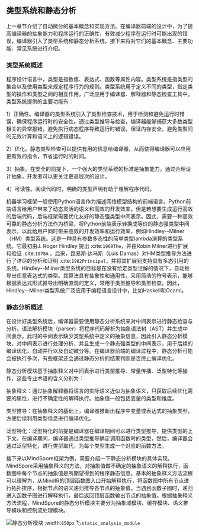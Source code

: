 类型系统和静态分析
------------------

上一章节介绍了自动微分的基本概念和实现方法。在编译器前端的设计中，为了提高编译器的抽象能力和程序运行的正确性，有效减少程序在运行时可能出现的错误，编译器引入了类型系统和静态分析系统，接下来将对它们的基本概念、主要功能、常见系统进行介绍。

### 类型系统概述

程序设计语言中，类型是指数值、表达式、函数等属性内容。类型系统是指类型的集合以及使用类型来规定程序行为的规则。类型系统用于定义不同的类型，指定类型的操作和类型之间的相互作用，广泛应用于编译器、解释器和静态检查工具中。类型系统提供的主要功能有：

1）正确性。编译器的类型系统引入了类型检查技术，用于检测和避免运行时错误，确保程序运行时的安全性。通过类型推导与检查，编译器能够捕获大多数类型相关的异常报错，避免执行病态程序导致运行时错误，保证内存安全，避免类型间的无效计算和语义上的逻辑错误。

2）优化。静态类型检查可以提供有用的信息给编译器，从而使得编译器可以应用更有效的指令，节省运行时的时间。

3）抽象。在安全的前提下，一个强大的类型系统的标准是抽象能力。通过合理设计抽象，开发者可以更关注更高层次的设计。

4）可读性。阅读代码时，明确的类型声明有助于理解程序代码。

机器学习框架一般使用Python语言作为描述网络模型结构的前端语言。Python前端语言给用户带来了动态灵活的语义和高效的开发效率，但是若想要生成运行高效的后端代码，后端框架需要优化友好的静态强类型中间表示。因此，需要一种高效可靠的静态分析方法作为桥梁，将Python前端表示转换成等价的静态强类型中间表示，以此给用户同时带来高效的开发效率和运行效率，例如Hindley--Milner（HM）类型系统。这是一种具有参数多态性的简单类型lambda演算的类型系统。它最初由J. Roger Hindley 提出 :cite:`1969The`，并由Robin Milner进行扩展和验证 :cite:`1978A` 。后来，路易斯·达马斯（Luis Damas）对HM类型推导方法进行了详尽的分析和证明 :cite:`1982Principal`，并将其扩展到支持具有多态引用的系统。Hindley--Milner类型系统的目标是在没有给定类型注解的情况下，自动推导出任意表达式的类型。其算法具有抽象性和通用性，采用简洁的符号表示，能够根据表达式形式推导出明确直观的定义，常用于类型推导和类型检查。因此，Hindley--Milner类型系统广泛应用于编程语言设计中，比如Haskell和Ocaml。

### 静态分析概述

在设计好类型系统后，编译器需要使用静态分析系统来对中间表示进行静态检查与分析。语法解析模块（parser）将程序代码解析为抽象语法树（AST）并生成中间表示。此时的中间表示缺少类型系统中定义的抽象信息，因此引入静态分析模块，对中间表示进行处理分析，并且生成一个静态强类型的中间表示，用于后续的编译优化、自动并行以及自动微分等。在编译器前端的编译过程中，静态分析可能会被执行多次，有些框架还会通过静态分析的结果判断是否终止编译优化。

静态分析模块基于抽象释义对中间表示进行类型推导、常量传播、泛型特化等操作，这些专业术语的含义分别为：

抽象释义：通过抽象解释器将语言的实际语义近似为抽象语义，只获取后续优化需要的属性，进行不确定性的解释执行。抽象值一般包括变量的类型和维度。

类型推导：在抽象释义的基础上，编译器推断出程序中变量或表达式的抽象类型，方便后续利用类型信息进行编译优化。

泛型特化：泛型特化的前提是编译器在编译期间可以进行类型推导，提供类型的上下文。在编译期间，编译器通过类型推导确定调用函数时的类型，然后，编译器会通过泛型特化，进行类型取代，为每个类型生成一个对应的函数方法。

接下来以MindSpore框架为例，简要介绍一下静态分析模块的具体实现。MindSpore采用抽象释义的方法，对抽象值做不确定的抽象语义的解释执行，函数图中每个节点的抽象值是所期望得到的程序静态信息。基本的抽象释义方法流程可以理解为，从MindIR的顶层函数图入口开始解释执行，将函数图中所有节点进行拓扑排序，根据节点的语义递归推导各节点的抽象值。当遇到函数子图时，递归进入函数子图进行解释执行，最后返回顶层函数输出节点的抽象值。根据抽象释义方法流程，MindSpore的静态分析模块主要分为抽象域模块、缓存模块、语义推导模块和控制流处理模块。

![静态分析模块](../img/ch04/静态分析-静态分析模块.png)
:width:`850px`
:label:`static_analysis_module`
